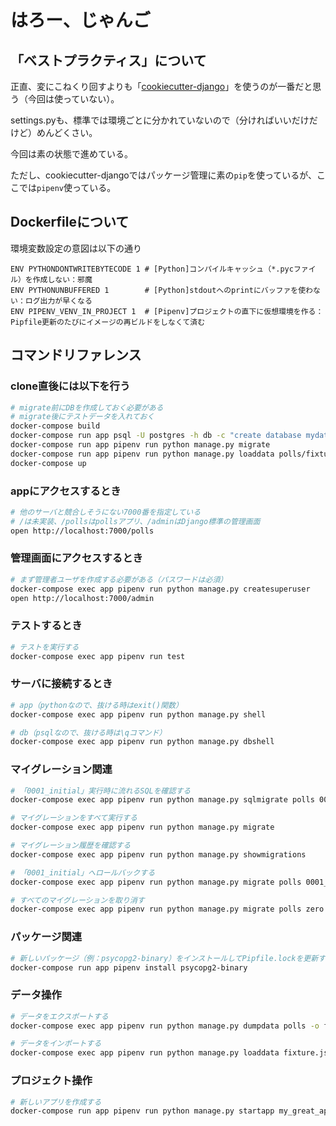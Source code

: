 # はろー、じゃんご

## 「ベストプラクティス」について

正直、変にこねくり回すよりも「[cookiecutter-django](https://qiita.com/ping2shi2/items/e3366bf9600bddeede07)」を使うのが一番だと思う（今回は使っていない）。

settings.pyも、標準では環境ごとに分かれていないので（分ければいいだけだけど）めんどくさい。

今回は素の状態で進めている。

ただし、cookiecutter-djangoではパッケージ管理に素の`pip`を使っているが、ここでは`pipenv`使っている。

## Dockerfileについて

環境変数設定の意図は以下の通り

```
ENV PYTHONDONTWRITEBYTECODE 1 # [Python]コンパイルキャッシュ（*.pycファイル）を作成しない：邪魔
ENV PYTHONUNBUFFERED 1        # [Python]stdoutへのprintにバッファを使わない：ログ出力が早くなる
ENV PIPENV_VENV_IN_PROJECT 1  # [Pipenv]プロジェクトの直下に仮想環境を作る：Pipfile更新のたびにイメージの再ビルドをしなくて済む
```

## コマンドリファレンス

### clone直後には以下を行う

```sh
# migrate前にDBを作成しておく必要がある
# migrate後にテストデータを入れておく
docker-compose build
docker-compose run app psql -U postgres -h db -c "create database mydatabase;"
docker-compose run app pipenv run python manage.py migrate
docker-compose run app pipenv run python manage.py loaddata polls/fixtures/test_data.json
docker-compose up
```

### appにアクセスするとき

```sh
# 他のサーバと競合しそうにない7000番を指定している
# /は未実装、/pollsはpollsアプリ、/adminはDjango標準の管理画面
open http://localhost:7000/polls
```

### 管理画面にアクセスするとき

```sh
# まず管理者ユーザを作成する必要がある（パスワードは必須）
docker-compose exec app pipenv run python manage.py createsuperuser
open http://localhost:7000/admin
```

### テストするとき

```sh
# テストを実行する
docker-compose exec app pipenv run test
```

### サーバに接続するとき

```sh
# app（pythonなので、抜ける時はexit()関数）
docker-compose exec app pipenv run python manage.py shell

# db（psqlなので、抜ける時は\qコマンド）
docker-compose exec app pipenv run python manage.py dbshell
```

### マイグレーション関連

```sh
# 「0001_initial」実行時に流れるSQLを確認する
docker-compose exec app pipenv run python manage.py sqlmigrate polls 0001_initial

# マイグレーションをすべて実行する
docker-compose exec app pipenv run python manage.py migrate

# マイグレーション履歴を確認する
docker-compose exec app pipenv run python manage.py showmigrations

# 「0001_initial」へロールバックする
docker-compose exec app pipenv run python manage.py migrate polls 0001_initial

# すべてのマイグレーションを取り消す
docker-compose exec app pipenv run python manage.py migrate polls zero
```

### パッケージ関連

```sh
# 新しいパッケージ（例：psycopg2-binary）をインストールしてPipfile.lockを更新する
docker-compose run app pipenv install psycopg2-binary
```

### データ操作

```sh
# データをエクスポートする
docker-compose exec app pipenv run python manage.py dumpdata polls -o fixture.json

# データをインポートする
docker-compose exec app pipenv run python manage.py loaddata fixture.json
```

### プロジェクト操作

```sh
# 新しいアプリを作成する
docker-compose run app pipenv run python manage.py startapp my_great_app
```
